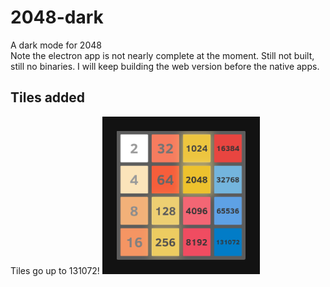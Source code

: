 # 2048-dark
A dark mode for 2048 <br>
Note the electron app is not nearly complete at the moment. Still not built, still no binaries. I will keep building the web version before the native apps.
## Tiles added
Tiles go up to 131072!
<img src="https://github.com/JayAgra/2048-dark/blob/main/2048-dark-tiles.png?raw=true" width="50%" />

